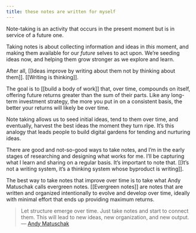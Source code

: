 ```yaml
---
title: these notes are written for myself
---
```

Note-taking is an activity that occurs in the present moment but is in service of a future one.

Taking notes is about collecting information and ideas in *this* moment, and making them available for our *future* selves to act upon. We’re seeding ideas now, and helping them grow stronger as we explore and learn.

After all, [[Ideas improve by writing about them not by thinking about them]]. [[Writing is thinking]].

The goal is to [[build a body of work]] that, over time, compounds on itself, offering future returns greater than the sum of their parts. Like any long-term investment strategy, the more you put in on a consistent basis, the better your returns will likely be over time.

Note taking allows us to seed initial ideas, tend to them over time, and eventually, harvest the best ideas the moment they turn ripe. It’s this analogy that leads people to build digital gardens for tending and nurturing ideas.

There are good and not-so-good ways to take notes, and I’m in the early stages of researching and designing what works for me. I’ll be capturing what I learn and sharing on a regular basis. It’s important to note that. [[It’s not a writing system, it’s a thinking system whose byproduct is writing]].

The best way to take notes that improve over time is to take what Andy Matuschak calls evergreen notes. [[Evergreen notes]] are notes that are written and organized intentionally to evolve and develop over time, ideally with minimal effort that ends up providing maximum returns.

> Let structure emerge over time. Just take notes and start to connect them. This will lead to new ideas, new organization, and new output.
— [Andy Matuschak](https://notes.andymatuschak.org)
